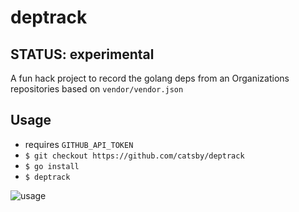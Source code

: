 # deptrack
## STATUS: experimental

A fun hack project to record the golang deps from an Organizations repositories
based on `vendor/vendor.json`

## Usage

- requires `GITHUB_API_TOKEN`
- `$ git checkout https://github.com/catsby/deptrack`
- `$ go install`
- `$ deptrack`

![usage](https://dl.dropboxusercontent.com/s/cjx40kvpfezmknh/deptrack.gif)
